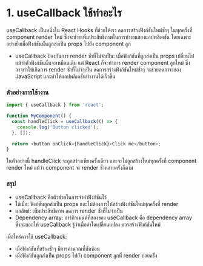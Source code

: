 # 1. useCallback ใช้ทําอะไร 

useCallback เป็นหนึ่งใน React Hooks ที่ช่วยให้เรา ลดการสร้างฟังก์ชันใหม่ซ้ำๆ ในทุกครั้งที่ component render ใหม่ ซึ่งจะช่วยเพิ่มประสิทธิภาพในการทำงานของแอปพลิเคชัน โดยเฉพาะอย่างยิ่งเมื่อฟังก์ชันนั้นถูกส่งเป็น props ไปยัง component ลูก
- useCallback ป้องกันการ render ซ้ำที่ไม่จำเป็น: เมื่อฟังก์ชันที่ถูกส่งเป็น props เปลี่ยนไป แม้ว่าตัวฟังก์ชันนั้นจะเหมือนเดิม แต่ React ก็จะทำการ render component ลูกใหม่ ซึ่งอาจทำให้เกิดการ render ซ้ำที่ไม่จำเป็น ลดการสร้างฟังก์ชันใหม่ซ้ำๆ จะช่วยลดภาระของ JavaScript และทำให้แอปพลิเคชันทำงานได้เร็วขึ้น

### ตัวอย่างการใช้างาน
```JavaScript
import { useCallback } from 'react';

function MyComponent() {
  const handleClick = useCallback(() => {
    console.log('Button clicked');
  }, []);

  return <button onClick={handleClick}>Click me</button>;
}
```
ในตัวอย่างนี้ handleClick จะถูกสร้างเพียงครั้งเดียว และจะไม่ถูกสร้างใหม่ทุกครั้งที่ component render ใหม่ แม้ว่า component จะ render ซ้ำหลายครั้งก็ตาม

### สรุป

- useCallback คือตัวช่วยในการจำค่าฟังก์ชันไว้
- ใช้เมื่อ: ฟังก์ชันถูกส่งเป็น props และไม่ต้องการให้สร้างฟังก์ชันใหม่ทุกครั้งที่ render
- ผลลัพธ์: เพิ่มประสิทธิภาพ ลดการ render ซ้ำที่ไม่จำเป็น
- Dependency array: อาร์กิวเมนต์ที่สองของ useCallback คือ dependency array ซึ่งจะบอกให้ useCallback รู้ว่าเมื่อค่าใดเปลี่ยนแปลง ควรสร้างฟังก์ชันใหม่

เมื่อไหร่ควรใช้ useCallback:
- เมื่อฟังก์ชันที่สร้างซ้ำๆ มีการคำนวณที่ซับซ้อน
- เมื่อฟังก์ชันถูกส่งเป็น props ไปยัง component ลูกที่ render บ่อยครั้ง